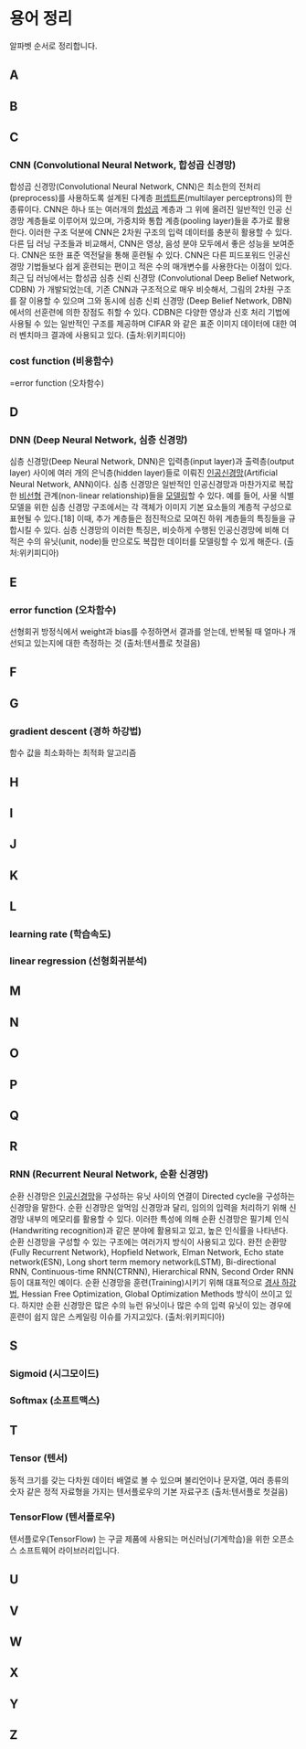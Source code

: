 # 용어 정리
알파벳 순서로 정리합니다. 

## A
## B
## C
### CNN (Convolutional Neural Network, 합성곱 신경망)
합성곱 신경망(Convolutional Neural Network, CNN)은 최소한의 전처리(preprocess)를 사용하도록 설계된 다계층 [퍼셉트론](https://ko.wikipedia.org/wiki/%ED%8D%BC%EC%85%89%ED%8A%B8%EB%A1%A0)(multilayer perceptrons)의 한 종류이다. CNN은 하나 또는 여러개의 [합성곱](https://ko.wikipedia.org/wiki/%ED%95%A9%EC%84%B1%EA%B3%B1) 계층과 그 위에 올려진 일반적인 인공 신경망 계층들로 이루어져 있으며, 가중치와 통합 계층(pooling layer)들을 추가로 활용한다. 이러한 구조 덕분에 CNN은 2차원 구조의 입력 데이터를 충분히 활용할 수 있다. 다른 딥 러닝 구조들과 비교해서, CNN은 영상, 음성 분야 모두에서 좋은 성능을 보여준다. CNN은 또한 표준 역전달을 통해 훈련될 수 있다. CNN은 다른 피드포워드 인공신경망 기법들보다 쉽게 훈련되는 편이고 적은 수의 매개변수를 사용한다는 이점이 있다. 최근 딥 러닝에서는 합성곱 심층 신뢰 신경망 (Convolutional Deep Belief Network, CDBN) 가 개발되었는데, 기존 CNN과 구조적으로 매우 비슷해서, 그림의 2차원 구조를 잘 이용할 수 있으며 그와 동시에 심층 신뢰 신경망 (Deep Belief Network, DBN)에서의 선훈련에 의한 장점도 취할 수 있다. CDBN은 다양한 영상과 신호 처리 기법에 사용될 수 있는 일반적인 구조를 제공하며 CIFAR 와 같은 표준 이미지 데이터에 대한 여러 벤치마크 결과에 사용되고 있다. (출처:위키피디아)
### cost function (비용함수)
=error function (오차함수)
## D
### DNN (Deep Neural Network, 심층 신경망)
심층 신경망(Deep Neural Network, DNN)은 입력층(input layer)과 출력층(output layer) 사이에 여러 개의 은닉층(hidden layer)들로 이뤄진 [인공신경망](https://ko.wikipedia.org/wiki/%EC%9D%B8%EA%B3%B5%EC%8B%A0%EA%B2%BD%EB%A7%9D)(Artificial Neural Network, ANN)이다. 심층 신경망은 일반적인 인공신경망과 마찬가지로 복잡한 [비선형](https://ko.wikipedia.org/wiki/%EB%B9%84%EC%84%A0%ED%98%95) 관계(non-linear relationship)들을 [모델링](https://ko.wikipedia.org/wiki/%EB%AA%A8%EB%8D%B8)할 수 있다. 예를 들어, 사물 식별 모델을 위한 심층 신경망 구조에서는 각 객체가 이미지 기본 요소들의 계층적 구성으로 표현될 수 있다.[18] 이때, 추가 계층들은 점진적으로 모여진 하위 계층들의 특징들을 규합시킬 수 있다. 심층 신경망의 이러한 특징은, 비슷하게 수행된 인공신경망에 비해 더 적은 수의 유닛(unit, node)들 만으로도 복잡한 데이터를 모델링할 수 있게 해준다. (출처:위키피디아)
## E
### error function (오차함수)
선형회귀 방정식에서 weight과 bias를 수정하면서 결과를 얻는데, 반복될 때 얼마나 개선되고 있는지에 대한 측정하는 것 (출처:텐서플로 첫걸음)
## F
## G
### gradient descent (경하 하강법)
함수 값을 최소화하는 최적화 알고리즘
## H
## I
## J
## K
## L
### learning rate (학습속도)
### linear regression (선형회귀분석)
## M
## N
## O
## P
## Q
## R
### RNN (Recurrent Neural Network, 순환 신경망)
순환 신경망은 [인공신경망](https://ko.wikipedia.org/wiki/%EC%9D%B8%EA%B3%B5%EC%8B%A0%EA%B2%BD%EB%A7%9D)을 구성하는 유닛 사이의 연결이 Directed cycle을 구성하는 신경망을 말한다. 순환 신경망은 앞먹임 신경망과 달리, 임의의 입력을 처리하기 위해 신경망 내부의 메모리를 활용할 수 있다. 이러한 특성에 의해 순환 신경망은 필기체 인식(Handwriting recognition)과 같은 분야에 활용되고 있고, 높은 인식률을 나타낸다. 순환 신경망을 구성할 수 있는 구조에는 여러가지 방식이 사용되고 있다. 완전 순환망(Fully Recurrent Network), Hopfield Network, Elman Network, Echo state network(ESN), Long short term memory network(LSTM), Bi-directional RNN, Continuous-time RNN(CTRNN), Hierarchical RNN, Second Order RNN 등이 대표적인 예이다. 순환 신경망을 훈련(Training)시키기 위해 대표적으로 [경사 하강법](https://ko.wikipedia.org/wiki/%EA%B2%BD%EC%82%AC_%ED%95%98%EA%B0%95%EB%B2%95), Hessian Free Optimization, Global Optimization Methods 방식이 쓰이고 있다. 하지만 순환 신경망은 많은 수의 뉴런 유닛이나 많은 수의 입력 유닛이 있는 경우에 훈련이 쉽지 않은 스케일링 이슈를 가지고있다. (출처:위키피디아)
## S
### Sigmoid (시그모이드)
### Softmax (소프트맥스)
## T
### Tensor (텐서)
동적 크기를 갖는 다차원 데이터 배열로 볼 수 있으며 불리언이나 문자열, 여러 종류의 숫자 같은 정적 자료형을 가지는 텐서플로우의 기본 자료구조 (출처:텐서플로 첫걸음)
### TensorFlow (텐서플로우)
텐서플로우(TensorFlow) 는 구글 제품에 사용되는 머신러닝(기계학습)을 위한 오픈소스 소프트웨어 라이브러리입니다.
## U
## V
## W
## X
## Y
## Z
